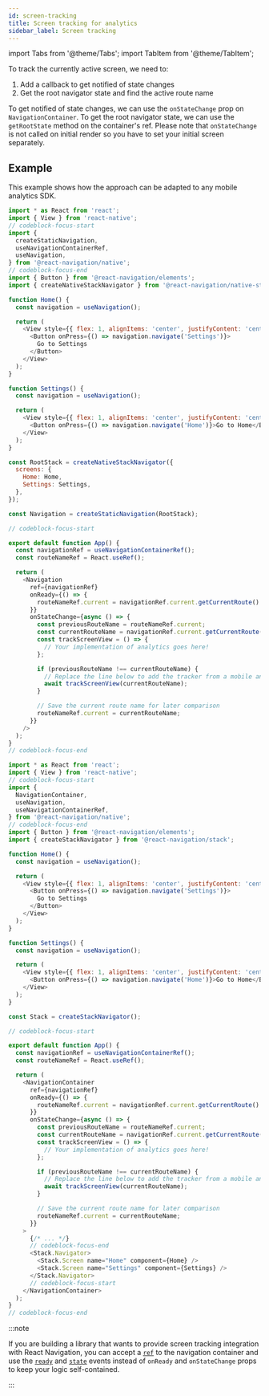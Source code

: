 ```yaml
---
id: screen-tracking
title: Screen tracking for analytics
sidebar_label: Screen tracking
---
```


import Tabs from '@theme/Tabs';
import TabItem from '@theme/TabItem';

To track the currently active screen, we need to:

1. Add a callback to get notified of state changes
2. Get the root navigator state and find the active route name

To get notified of state changes, we can use the `onStateChange` prop on `NavigationContainer`. To get the root navigator state, we can use the `getRootState` method on the container's ref. Please note that `onStateChange` is not called on initial render so you have to set your initial screen separately.

## Example

This example shows how the approach can be adapted to any mobile analytics SDK.

<Tabs groupId="config" queryString="config">
<TabItem value="static" label="Static" default>

```js name="Screen tracking for analytics" snack
import * as React from 'react';
import { View } from 'react-native';
// codeblock-focus-start
import {
  createStaticNavigation,
  useNavigationContainerRef,
  useNavigation,
} from '@react-navigation/native';
// codeblock-focus-end
import { Button } from '@react-navigation/elements';
import { createNativeStackNavigator } from '@react-navigation/native-stack';

function Home() {
  const navigation = useNavigation();

  return (
    <View style={{ flex: 1, alignItems: 'center', justifyContent: 'center' }}>
      <Button onPress={() => navigation.navigate('Settings')}>
        Go to Settings
      </Button>
    </View>
  );
}

function Settings() {
  const navigation = useNavigation();

  return (
    <View style={{ flex: 1, alignItems: 'center', justifyContent: 'center' }}>
      <Button onPress={() => navigation.navigate('Home')}>Go to Home</Button>
    </View>
  );
}

const RootStack = createNativeStackNavigator({
  screens: {
    Home: Home,
    Settings: Settings,
  },
});

const Navigation = createStaticNavigation(RootStack);

// codeblock-focus-start

export default function App() {
  const navigationRef = useNavigationContainerRef();
  const routeNameRef = React.useRef();

  return (
    <Navigation
      ref={navigationRef}
      onReady={() => {
        routeNameRef.current = navigationRef.current.getCurrentRoute().name;
      }}
      onStateChange={async () => {
        const previousRouteName = routeNameRef.current;
        const currentRouteName = navigationRef.current.getCurrentRoute().name;
        const trackScreenView = () => {
          // Your implementation of analytics goes here!
        };

        if (previousRouteName !== currentRouteName) {
          // Replace the line below to add the tracker from a mobile analytics SDK
          await trackScreenView(currentRouteName);
        }

        // Save the current route name for later comparison
        routeNameRef.current = currentRouteName;
      }}
    />
  );
}
// codeblock-focus-end
```

</TabItem>
<TabItem value="dynamic" label="Dynamic">

```js name="Screen tracking for analytics" snack
import * as React from 'react';
import { View } from 'react-native';
// codeblock-focus-start
import {
  NavigationContainer,
  useNavigation,
  useNavigationContainerRef,
} from '@react-navigation/native';
// codeblock-focus-end
import { Button } from '@react-navigation/elements';
import { createStackNavigator } from '@react-navigation/stack';

function Home() {
  const navigation = useNavigation();

  return (
    <View style={{ flex: 1, alignItems: 'center', justifyContent: 'center' }}>
      <Button onPress={() => navigation.navigate('Settings')}>
        Go to Settings
      </Button>
    </View>
  );
}

function Settings() {
  const navigation = useNavigation();

  return (
    <View style={{ flex: 1, alignItems: 'center', justifyContent: 'center' }}>
      <Button onPress={() => navigation.navigate('Home')}>Go to Home</Button>
    </View>
  );
}

const Stack = createStackNavigator();

// codeblock-focus-start

export default function App() {
  const navigationRef = useNavigationContainerRef();
  const routeNameRef = React.useRef();

  return (
    <NavigationContainer
      ref={navigationRef}
      onReady={() => {
        routeNameRef.current = navigationRef.current.getCurrentRoute().name;
      }}
      onStateChange={async () => {
        const previousRouteName = routeNameRef.current;
        const currentRouteName = navigationRef.current.getCurrentRoute().name;
        const trackScreenView = () => {
          // Your implementation of analytics goes here!
        };

        if (previousRouteName !== currentRouteName) {
          // Replace the line below to add the tracker from a mobile analytics SDK
          await trackScreenView(currentRouteName);
        }

        // Save the current route name for later comparison
        routeNameRef.current = currentRouteName;
      }}
    >
      {/* ... */}
      // codeblock-focus-end
      <Stack.Navigator>
        <Stack.Screen name="Home" component={Home} />
        <Stack.Screen name="Settings" component={Settings} />
      </Stack.Navigator>
      // codeblock-focus-start
    </NavigationContainer>
  );
}
// codeblock-focus-end
```

</TabItem>
</Tabs>

:::note

If you are building a library that wants to provide screen tracking integration with React Navigation, you can accept a [`ref`](navigation-container.md#ref) to the navigation container and use the [`ready`](navigation-container.md#ready) and [`state`](navigation-container.md#state) events instead of `onReady` and `onStateChange` props to keep your logic self-contained.

:::
